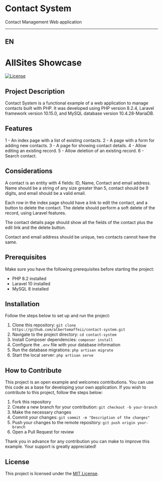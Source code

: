 # Contact System
 Contact Management Web application

 ----------------------------------------------------------------------------------------
EN
----------------------------------------------------------------------------------------
# AllSites Showcase

[![License](https://img.shields.io/badge/license-MIT-blue.svg)](https://github.com/albertomaffeii/contact-system/blob/main/LICENSE)

## Project Description

Contact System is a functional example of a web application to manage contacts built with PHP. It was developed using PHP version 8.2.4, Laravel framework version 10.15.0, and MySQL database version 10.4.28-MariaDB.

## Features

1 - An index page with a list of existing contacts.
2 - A page with a form for adding new contacts.
3 - A page for showing contact details.
4 - Allow editing an existing record.
5 - Allow deletion of an existing record.
6 - Search contact.


## Considerations

A contact is an entity with 4 fields: ID, Name, Contact and email address. Name should be a string of any size greater than 5, contact should be 9 digits, and email should be a valid email.

Each row in the index page should have a link to edit the contact, and a button to delete the contact. The delete should perform a soft delete of the record, using Laravel features.

The contact details page should show all the fields of the contact plus the edit link and the delete button.

Contact and email address should be unique, two contacts cannot have the same.


## Prerequisites

Make sure you have the following prerequisites before starting the project:

- PHP 8.2 installed
- Laravel 10 installed
- MySQL 8 installed

## Installation

Follow the steps below to set up and run the project:

1. Clone this repository: `git clone https://github.com/albertomaffeii/contact-system.git`
2. Navigate to the project directory: `cd contact-system`
3. Install Composer dependencies: `composer install`
4. Configure the `.env` file with your database information
5. Run the database migrations: `php artisan migrate`
6. Start the local server: `php artisan serve`

## How to Contribute

This project is an open example and welcomes contributions. You can use this code as a base for developing your own application. If you wish to contribute to this project, follow the steps below:

1. Fork this repository
2. Create a new branch for your contribution: `git checkout -b your-branch`
3. Make the necessary changes
4. Commit your changes: `git commit -m "Description of the changes"`
5. Push your changes to the remote repository: `git push origin your-branch`
6. Open a Pull Request for review

Thank you in advance for any contribution you can make to improve this example. Your support is greatly appreciated!

## License

This project is licensed under the [MIT License](https://github.com/albertomaffeii/contact-system/blob/main/LICENSE).